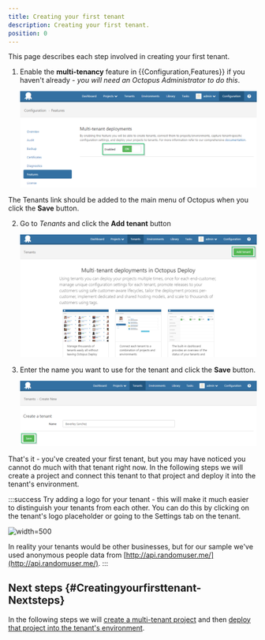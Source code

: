 ```yaml
---
title: Creating your first tenant
description: Creating your first tenant.
position: 0
---
```


This page describes each step involved in creating your first tenant.

1. Enable the **multi-tenancy** feature in {{Configuration,Features}} if you haven't already - *you will need an Octopus Administrator to do this*.

   ![](/docs/images/5669223/5865660.png "width=500")

The Tenants link should be added to the main menu of Octopus when you click the **Save** button.

2. Go to *Tenants* and click the **Add tenant** button

   ![](/docs/images/5669223/5865661.png "width=500")

3. Enter the name you want to use for the tenant and click the **Save** button.

    ![](/docs/images/5669223/5865662.png "width=500")

That's it - you've created your first tenant, but you may have noticed you cannot do much with that tenant right now. In the following steps we will create a project and connect this tenant to that project and deploy it into the tenant's environment.

:::success
Try adding a logo for your tenant - this will make it much easier to distinguish your tenants from each other. You can do this by clicking on the tenant's logo placeholder or going to the Settings tab on the tenant.

![](/sampler.png "width=500")

In reality your tenants would be other businesses, but for our sample we've used anonymous people data from [http://api.randomuser.me/](http://api.randomuser.me/).
:::

## Next steps {#Creatingyourfirsttenant-Nextsteps}

In the following steps we will [create a multi-tenant project](/docs/guides/multi-tenant-deployments/multi-tenant-deployment-guide/creating-your-first-multi-tenant-project.md) and then [deploy that project into the tenant's environment](/docs/guides/multi-tenant-deployments/multi-tenant-deployment-guide/deploying-a-simple-multi-tenant-project.md).
